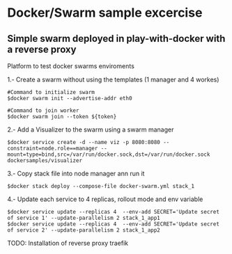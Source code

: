 # Docker/Swarm sample excercise

## Simple swarm  deployed in play-with-docker with a reverse proxy
Platform to test docker swarms enviroments 

1.- Create a swarm without using the templates (1 manager and 4 workes)
```
#Command to initialize swarm
$docker swarm init --advertise-addr eth0

#Command to join worker
$docker swarm join --token ${token}
```

2.- Add a Visualizer to the swarm using a swarm manager
```
$docker service create -d --name viz -p 8080:8080 --constraint=node.role==manager --mount=type=bind,src=/var/run/docker.sock,dst=/var/run/docker.sock dockersamples/visualizer
```

3.- Copy stack file into node manager ann run it
```
$docker stack deploy --compose-file docker-swarm.yml stack_1
```

4.- Update each service to 4 replicas, rollout mode and env variable
```
$docker service update --replicas 4  --env-add SECRET='Update secret of service 1' --update-parallelism 2 stack_1_app1
$docker service update --replicas 4  --env-add SECRET='Update secret of service 2' --update-parallelism 2 stack_1_app2 
```

TODO:
Installation of reverse proxy traefik


